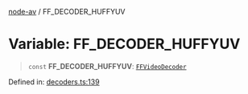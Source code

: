 [node-av](../globals.md) / FF\_DECODER\_HUFFYUV

# Variable: FF\_DECODER\_HUFFYUV

> `const` **FF\_DECODER\_HUFFYUV**: [`FFVideoDecoder`](../type-aliases/FFVideoDecoder.md)

Defined in: [decoders.ts:139](https://github.com/seydx/av/blob/f8631fc881b394300b1479f511d55cf1c370a87f/src/constants/decoders.ts#L139)
